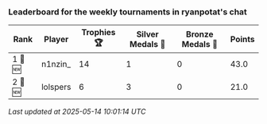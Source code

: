 ### Leaderboard for the weekly tournaments in ryanpotat's chat
| Rank | Player | Trophies 🏆 | Silver Medals 🥈 | Bronze Medals 🥉 | Points |
|------|--------|-------------|------------------|------------------|--------|
| 1 🥇 🆕| n1nzin_ | 14 | 1 | 0 | 43.0 |
| 2 🥈 🆕| lolspers | 6 | 3 | 0 | 21.0 |

_Last updated at 2025-05-14 10:01:14 UTC_